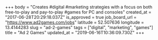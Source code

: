 +++
body = "Creates #digital #marketing strategies with a focus on both free-to-play and pay-to-play #games for PC and consoles"
created_at = "2017-06-28T20:29:18.037Z"
is_approved = true
job_board_url = "https://www.ad2games.com/jobs"
latitude = 52.507636
longitude = 13.4144283
slug = "ad-2-games"
tags = ["digital", "marketing", "games"]
title = "Ad 2 Games"
updated_at = "2019-06-16T10:36:09.730Z"
+++
